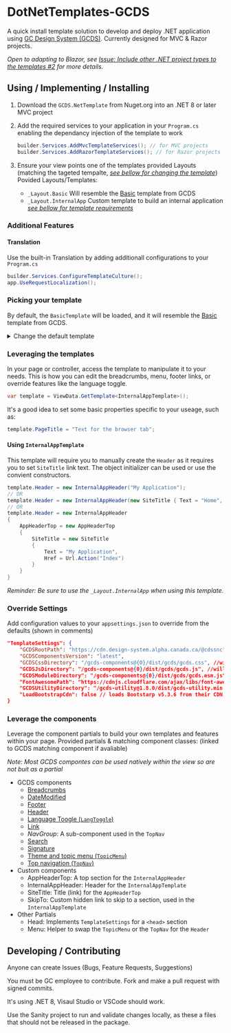 # DotNetTemplates-GCDS
A quick install template solution to develop and deploy .NET application using [GC Design System (GCDS)](https://github.com/cds-snc/gcds-components). Currently designed for MVC & Razor projects. 

_Open to adapting to Blazor, see [Issue: Include other .NET project types to the templates #2](../../issues/#2) for more details._

## Using / Implementing / Installing

1. Download the `GCDS.NetTemplate` from Nuget.org into an .NET 8 or later MVC project

2. Add the required services to your application in your `Program.cs` enabling the dependancy injection of the template to work
    ```csharp
    builder.Services.AddMvcTemplateServices(); // for MVC projects
    builder.Services.AddRazorTemplateServices(); // for Razor projects
    ```

3. Ensure your view points one of the templates provided Layouts (matching the tageted tempalte, [_see bellow for changing the template_](#picking-your-template))
   Povided Layouts/Templates:
    - `_Layout.Basic` Will resemble the [Basic](https://design-system.alpha.canada.ca/en/page-templates/basic/) template from GCDS
    - `_Layout.InternalApp` Custom template to build an internal application [_see bellow for template requirements_](#using-internalapptemplate)

### Additional Features

#### Translation

Use the built-in Translation by adding additionall configurations to your `Program.cs`
```csharp
builder.Services.ConfigureTemplateCulture();
app.UseRequestLocalization();
```
### Picking your template

By default, the `BasicTemplate` will be loaded, and it will resemble the [Basic](https://design-system.alpha.canada.ca/en/page-templates/basic/) template from GCDS.

<details>
  <summary>Change the default template</summary>

  **Note: Be sure to use the corrisponding `_Layout.XXX` for the chosen template.**

Option 1. Set a default template type globally in the `Program.cs`.

```csharp
builder.Services.AddMvcTemplateServices(typeof(InternalAppTemplate)) // for MVC projects
builder.Services.AddRazorTemplateServices(typeof(InternalAppTemplate)) // for Razor projects
```

Option 2. Use a different template for a contoller/page or action by applying a `TemplateType` attribute. This Will take precidence over other defaults.

```csharp
[TemplateType(typeof(InternalAppTemplate))]
public IActionResult Index() / public class IndexModel : PageModel
```

Option 3. (**MVC only**) Use the template on only some contollers by not registering the service globally in the `Program.cs` and adding a ServiceFilter to the controler that should use it.

```csharp
// Program.cs
builder.Services.AddMvcTemplateServices(global: false)

// Controller
[ServiceFilter(typeof(TemplateActionFilter))] 
public class HomeController : Controller
```

</details>

### Leveraging the templates

In your page or controller, access the template to manipulate it to your needs.
This is how you can edit the breadcrumbs, menu, footer links, or override features like the language toggle.

```csharp
var template = ViewData.GetTemplate<InternalAppTemplate>();
```

It's a good idea to set some basic properties specific to your useage, such as:

```csharp
template.PageTitle = "Text for the browser tab";
```


#### Using `InternalAppTemplate`

This template will require you to manually create the `Header` as it requires you to set `SiteTitle` link text. The object initializer can be used or use the convient constructors.

```csharp
template.Header = new InternalAppHeader("My Application");
// OR
template.Header = new InternalAppHeader(new SiteTitle { Text = "Home", Href = "#" });
// OR
template.Header = new InternalAppHeader
{
    AppHeaderTop = new AppHeaderTop
    {
        SiteTitle = new SiteTitle
        {
            Text = "My Application",
            Href = Url.Action("Index")
        }
    }
}
```

_Reminder: Be sure to use the `_Layout.InternalApp` when using this template._

### Override Settings

Add configuration values to your `appsettings.json` to override from the defaults (shown in comments)
```json
"TemplateSettings": {
    "GCDSRootPath": "https://cdn.design-system.alpha.canada.ca/@cdssnc",
    "GCDSComponentsVersion": "latest",
    "GCDSCssDirectory": "/gcds-components@{0}/dist/gcds/gcds.css", //will have the `GCDSComponentsVersion` injected, alternatively a version can be provided directly in place of `{0}`
    "GCDSJsDirectory": "/gcds-components@{0}/dist/gcds/gcds.js", //will have the `GCDSComponentsVersion` injected, alternatively a version can be provided directly in place of `{0}`
    "GCDSModuleDirectory": "/gcds-components@{0}/dist/gcds/gcds.esm.js", //will have the `GCDSComponentsVersion` injected, alternatively a version can be provided directly in place of `{0}`
    "FontAwesomePath": "https://cdnjs.cloudflare.com/ajax/libs/font-awesome/6.4.2/css/all.min.css",
    "GCDSUtilityDirectory": "/gcds-utility@1.8.0/dist/gcds-utility.min.css",
    "LoadBootstrapCdn": false // loads Bootstarp v5.3.6 from their CDN
}
```

### Leverage the components

Leverage the component partials to build your own templates and features within your page.
Provided partials & matching component classes: (linked to GCDS matching component if avaliable)

_Note: Most GCDS compontes can be used natively within the view so are not buit as a partial_

  - GCDS components
    - [Breadcrumbs](https://design-system.alpha.canada.ca/en/components/breadcrumbs/)
    - [DateModified](https://design-system.alpha.canada.ca/en/components/date-modified/)
    - [Footer](https://design-system.alpha.canada.ca/en/components/footer/)
    - [Header](https://design-system.alpha.canada.ca/en/components/header/)
    - [Language Toogle (`LangToggle`)](https://design-system.alpha.canada.ca/en/components/language-toggle/)
    - [Link](https://design-system.alpha.canada.ca/en/components/link/)
    - _NavGroup_: A sub-component used in the `TopNav`
    - [Search](https://design-system.alpha.canada.ca/en/components/search/)
    - [Signature](https://design-system.alpha.canada.ca/en/components/signature/)
    - [Theme and topic menu (`TopicMenu`)](https://design-system.alpha.canada.ca/en/components/theme-and-topic-menu/)
    - [Top navigation (`TopNav`)](https://design-system.alpha.canada.ca/en/components/top-navigation/)
  - Custom components
    - AppHeaderTop: A top section for the `InternalAppHeader` 
    - InternalAppHeader: Header for the `InternalAppTemplate`
    - SiteTitle: Title (link) for the `AppHeaderTop`
    - SkipTo: Custom hidden link to skip to a section, used in the `InternalAppTemplate`
  - Other Partials
    - Head: Implements `TemplateSettings` for a `<head>` section
    - Menu: Helper to swap the `TopicMenu` or the `TopNav` for the `Header`

## Developing / Contributing

Anyone can create Issues (Bugs, Feature Requests, Suggestions)

You must be GC employee to contribute. Fork and make a pull request with signed commits.

It's using .NET 8, Visaul Studio or VSCode should work.

Use the Sanity project to run and validate changes locally, as these a files that should not be released in the package.
